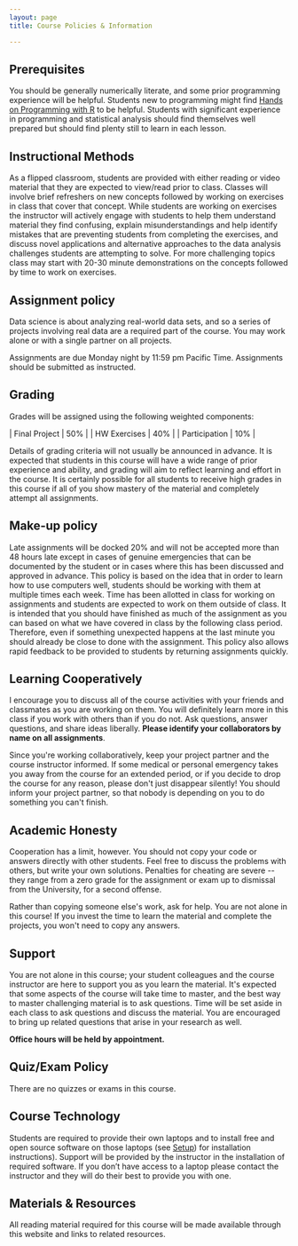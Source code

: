 ```yaml
---
layout: page
title: Course Policies & Information 

---
```



## Prerequisites

You should be generally numerically literate, and some prior programming
experience will be helpful. Students new to programming might find
[Hands on Programming with R](http://amzn.com/1449359019) to be helpful.
Students with significant experience in programming and statistical analysis
should find themselves well prepared but should find plenty still to learn
in each lesson.


## Instructional Methods

As a flipped classroom, students are provided with either reading or video
material that they are expected to view/read prior to class. Classes
will involve brief refreshers on new concepts followed by working on
exercises in class that cover that concept. While students are working on
exercises the instructor will actively engage with students to help them
understand material they find confusing, explain misunderstandings and
help identify mistakes that are preventing students from completing the
exercises, and discuss novel applications and alternative approaches to
the data analysis challenges students are attempting to solve. For more
challenging topics class may start with 20-30 minute demonstrations on
the concepts followed by time to work on exercises.


## Assignment policy

Data science is about analyzing real-world data sets, and so a series
of projects involving real data are a required part of the course. You
may work alone or with a single partner on all projects. 

Assignments are due Monday night by 11:59 pm Pacific Time. Assignments
should be submitted as instructed.

## Grading

Grades will be assigned using the following weighted components:

| Final Project  | 50% |
| HW Exercises   | 40% |
| Participation  | 10% |

Details of grading criteria will not usually be announced in advance. It is expected
that students in this course will have a wide range of prior experience
and ability, and grading will aim to reflect learning and effort in the course.
It is certainly possible for all students to receive high grades in this course
if all of you show mastery of the material and completely attempt all assignments.


## Make-up policy

Late assignments will be docked 20% and will not be accepted more than 48
hours late except in cases of genuine emergencies that can be documented
by the student or in cases where this has been discussed and approved in
advance. This policy is based on the idea that in order to learn how to
use computers well, students should be working with them at multiple times
each week. Time has been allotted in class for working on assignments and
students are expected to work on them outside of class. It is intended
that you should have finished as much of the assignment as you can based
on what we have covered in class by the following class period. Therefore,
even if something unexpected happens at the last minute you should already
be close to done with the assignment. This policy also allows rapid
feedback to be provided to students by returning assignments quickly.

## Learning Cooperatively

I encourage you to discuss all of the course activities with your friends
and classmates as you are working on them. You will definitely learn more
in this class if you work with others than if you do not. Ask questions,
answer questions, and share ideas liberally. __Please identify your
collaborators by name on all assignments__.

Since you're working collaboratively, keep your project partner and the
course instructor informed. If some medical or personal emergency takes
you away from the course for an extended period, or if you decide to drop
the course for any reason, please don't just disappear silently! You
should inform your project partner, so that nobody is depending on you
to do something you can't finish.

## Academic Honesty

Cooperation has a limit, however. You should not copy your code or
answers directly with other students. Feel free to discuss the problems
with others, but write your own solutions.  Penalties for cheating are
severe -- they range from a zero grade for the assignment or exam up to
dismissal from the University, for a second offense.

Rather than copying someone else's work, ask for help. You are not alone
in this course! If you invest the time to learn the material and complete
the projects, you won't need to copy any answers.

## Support

You are not alone in this course; your student colleagues and the
course instructor are here to support you as you learn the material. It's
expected that some aspects of the course will take time to master, and the
best way to master challenging material is to ask questions. Time will
be set aside in each class to ask questions and discuss the material.
You are encouraged to bring up related questions that arise in your
research as well.

__Office hours will be held by appointment.__



## Quiz/Exam Policy

There are no quizzes or exams in this course.


## Course Technology

Students are required to provide their own laptops and to install free
and open source software on those laptops (see [Setup](/setup)) for installation
instructions). Support will be provided by the instructor in the
installation of required software. If you don’t have access to a
laptop please contact the instructor and they will do their best to
provide you with one.


## Materials & Resources

All reading material required for this course will be made available
through this website and links to related resources. 



